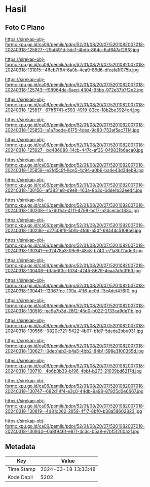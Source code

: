 # Hasil

## Foto C Plano

https://sirekap-obj-formc.kpu.go.id/ca06/pemilu/pdpr/52/01/08/20/07/5201082007018-20240318-125627--29af491d-5dc1-4bdb-864c-6af847af29f8.jpg

https://sirekap-obj-formc.kpu.go.id/ca06/pemilu/pdpr/52/01/08/20/07/5201082007018-20240318-131015--46eb7f64-6a0b-4ea9-86d6-dfeafa1f075b.jpg

https://sirekap-obj-formc.kpu.go.id/ca06/pemilu/pdpr/52/01/08/20/07/5201082007018-20240318-125743--f98964da-6aed-4304-95bb-972e37b7f2e2.jpg

https://sirekap-obj-formc.kpu.go.id/ca06/pemilu/pdpr/52/01/08/20/07/5201082007018-20240318-125817--67ff5741-c593-4919-83cc-18b2be3924c4.jpg

https://sirekap-obj-formc.kpu.go.id/ca06/pemilu/pdpr/52/01/08/20/07/5201082007018-20240318-125853--a1a7bede-6175-4dea-9c80-753af5ec7114.jpg

https://sirekap-obj-formc.kpu.go.id/ca06/pemilu/pdpr/52/01/08/20/07/5201082007018-20240318-125927--bd486088-14cb-447c-af36-049831b6eca0.jpg

https://sirekap-obj-formc.kpu.go.id/ca06/pemilu/pdpr/52/01/08/20/07/5201082007018-20240318-125959--e2fd5c9f-8ce5-4c94-a0b9-ba4e43d34eb9.jpg

https://sirekap-obj-formc.kpu.go.id/ca06/pemilu/pdpr/52/01/08/20/07/5201082007018-20240318-130156--af3831e8-d9e8-463a-8b3d-6dde1b32eed4.jpg

https://sirekap-obj-formc.kpu.go.id/ca06/pemilu/pdpr/52/01/08/20/07/5201082007018-20240318-130208--1b7601cb-4111-4798-bcf7-a2dcecbc183c.jpg

https://sirekap-obj-formc.kpu.go.id/ca06/pemilu/pdpr/52/01/08/20/07/5201082007018-20240318-130236--c27509f9-5b1b-4fd6-a50f-6844dc5108b6.jpg

https://sirekap-obj-formc.kpu.go.id/ca06/pemilu/pdpr/52/01/08/20/07/5201082007018-20240318-130341--e02478a3-09e6-48c8-b740-e71a3bf2ade3.jpg

https://sirekap-obj-formc.kpu.go.id/ca06/pemilu/pdpr/52/01/08/20/07/5201082007018-20240318-130408--b1ab6f3c-f034-4245-8679-4eaa7afd3f63.jpg

https://sirekap-obj-formc.kpu.go.id/ca06/pemilu/pdpr/52/01/08/20/07/5201082007018-20240318-130441--12067fec-130a-41f6-ac0d-f3c4def476f0.jpg

https://sirekap-obj-formc.kpu.go.id/ca06/pemilu/pdpr/52/01/08/20/07/5201082007018-20240318-130516--ec9a7b3d-28f2-45d0-b022-2133ca9de11b.jpg

https://sirekap-obj-formc.kpu.go.id/ca06/pemilu/pdpr/52/01/08/20/07/5201082007018-20240318-130556--0820c721-5422-4b07-b1d7-5deda2bbe931.jpg

https://sirekap-obj-formc.kpu.go.id/ca06/pemilu/pdpr/52/01/08/20/07/5201082007018-20240318-130627--0deb1eb3-b4a5-4bb2-84b1-598e3100355d.jpg

https://sirekap-obj-formc.kpu.go.id/ca06/pemilu/pdpr/52/01/08/20/07/5201082007018-20240318-130710--4b6b8b39-b196-4bbf-b273-21039bd6217d.jpg

https://sirekap-obj-formc.kpu.go.id/ca06/pemilu/pdpr/52/01/08/20/07/5201082007018-20240318-130747--682d14f4-e3c0-44db-9a98-87925d0e6667.jpg

https://sirekap-obj-formc.kpu.go.id/ca06/pemilu/pdpr/52/01/08/20/07/5201082007018-20240318-130819--4d81c362-2959-4f17-8bf0-b38a58602823.jpg

https://sirekap-obj-formc.kpu.go.id/ca06/pemilu/pdpr/52/01/08/20/07/5201082007018-20240318-130944--0a8f946f-e971-4cdc-b5a8-e7bf5f200a2f.jpg


## Metadata

| Key        | Value               |
| ---------- | ------------------- |
| Time Stamp | 2024-03-18 13:33:48 |
| Kode Dapil | 5202                |



